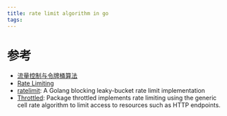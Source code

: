 ```yaml
---
title: rate limit algorithm in go
tags:
---
```


# 参考

- [流量控制与令牌桶算法](https://blog.jamespan.me/2015/10/19/traffic-shaping-with-token-bucket)
- [Rate Limiting](https://github.com/golang/go/wiki/RateLimiting)
- [ratelimit](https://github.com/uber-go/ratelimit): A Golang blocking leaky-bucket rate limit implementation
- [Throttled](https://github.com/throttled/throttled): Package throttled implements rate limiting using the generic cell rate algorithm to limit access to resources such as HTTP endpoints.

